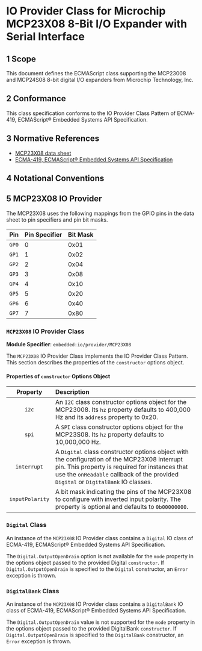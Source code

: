 
# IO Provider Class for Microchip MCP23X08 8-Bit I/O Expander with Serial Interface

## 1 Scope

This document defines the ECMAScript class supporting the MCP23008 and MCP24S08 8-bit digital I/O expanders from Microchip Technology, Inc.

## 2 Conformance

This class specification conforms to the IO Provider Class Pattern of ECMA-419, ECMAScript® Embedded Systems API Specification.

## 3 Normative References

- [MCP23X08 data sheet](http://ww1.microchip.com/downloads/en/DeviceDoc/MCP23008-MCP23S08-Data-Sheet-20001919F.pdf)
- [ECMA-419, ECMAScript® Embedded Systems API Specification](https://419.ecma-international.org)

## 4 Notational Conventions

## 5 MCP23X08 IO Provider

The MCP23X08 uses the following mappings from the GPIO pins in the data sheet to pin specifiers and pin bit masks.

| Pin | Pin Specifier | Bit Mask |
| :---: | :--- | :--- |
| `GP0` | 0 | 0x01
| `GP1` | 1 | 0x02
| `GP2` | 2 | 0x04
| `GP3` | 3 | 0x08
| `GP4` | 4 | 0x10
| `GP5` | 5 | 0x20
| `GP6` | 6 | 0x40
| `GP7` | 7 | 0x80

### `MCP23X08` IO Provider Class

**Module Specifier**: `embedded:io/provider/MCP23X08`

The `MCP23X08` IO Provider Class implements the IO Provider Class Pattern. This section describes the properties of the `constructor` options object.

#### Properties of `constructor` Options Object

| Property | Description |
| :---: | :--- |
| `i2c` | An `I2C` class constructor options object for the MCP23008. Its `hz` property defaults to 400,000 Hz and its `address` property to 0x20.
| `spi` | A `SPI` class constructor options object for the MCP23S08. Its `hz` property defaults to 10,000,000 Hz.
| `interrupt` | A `Digital` class constructor options object with the configuration of the MCP23X08 interrupt pin. This property is required for instances that use the `onReadable` callback of the provided `Digital` or `DigitalBank` IO classes.
| `inputPolarity` | A bit mask indicating the pins of the MCP23X08 to configure with inverted input polarity. The property is optional and defaults to `0b00000000`.

### `Digital` Class

An instance of the `MCP23X08` IO Provider class contains a `Digital` IO class of ECMA-419, ECMAScript® Embedded Systems API Specification.

The `Digital.OutputOpenDrain` option is not available for the `mode` property in the options object passed to the provided Digital `constructor`. If `Digital.OutputOpenDrain` is specified to the `Digital` constructor, an `Error` exception is thrown. 

### `DigitalBank`  Class

An instance of the `MCP23X08` IO Provider class contains a `DigitalBank` IO class of ECMA-419, ECMAScript® Embedded Systems API Specification.

The `Digital.OutputOpenDrain` value is not supported for the `mode` property in the options object passed to the provided DigitalBank `constructor`. If `Digital.OutputOpenDrain` is specified to the `DigitalBank` constructor, an `Error` exception is thrown.
